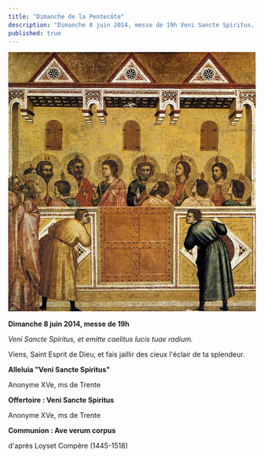 ```yaml
---
title: "Dimanche de la Pentecôte"
description: "Dimanche 8 juin 2014, messe de 19h Veni Sancte Spiritus, et emitte caelitus lucis tuae radium. Viens, Saint Esprit de Dieu, et fais jaillir des cieux l'éclair de ta splendeur. Alleluia &quot;Veni Sancte Spiritus&quot; Anonyme XVe, ms de Trente Offertoire : Veni..."
published: true
---
```



![](/images/2014-06-08-pentecote-v.jpg)

**Dimanche 8 juin 2014, messe de 19h**

*Veni Sancte Spiritus, et emitte caelitus lucis tuae radium.*

Viens, Saint Esprit de Dieu, et fais jaillir des cieux l'éclair de ta splendeur.

**Alleluia "Veni Sancte Spiritus"**

Anonyme XVe, ms de Trente

**Offertoire : Veni Sancte Spiritus**

Anonyme XVe, ms de Trente

**Communion : Ave verum corpus**

d'après Loyset Compère (1445-1518)